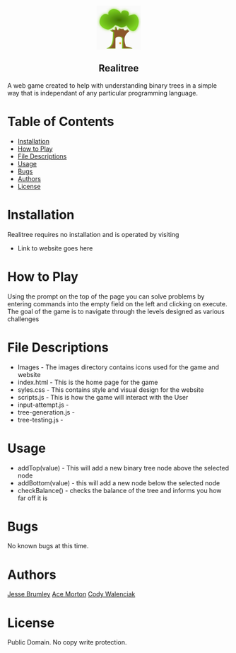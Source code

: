<p align="center">
 <img width="100px" src="/images/favicon.png" align="center" alt="Realitree" />
 <h2 align="center">Realitree</h2>

A web game created to help with understanding binary trees in a simple way
that is independant of any particular programming language.

# Table of Contents
* [Installation](#installation)
* [How to Play](#how-to-play)
* [File Descriptions](#file-descriptions)
* [Usage](#usage)
* [Bugs](#bugs)
* [Authors](#authors)
* [License](#license)

# Installation
Realitree requires no installation and is operated by visiting
* Link to website goes here

# How to Play
Using the prompt on the top of the page you can solve problems by entering
commands into the empty field on the left and clicking on execute. The goal
of the game is to navigate through the levels designed as various challenges

# File Descriptions
* Images - The images directory contains icons used for the game and website
* index.html - This is the home page for the game
* syles.css - This contains style and visual design for the website
* scripts.js - This is how the game will interact with the User
* input-attempt.js - 
* tree-generation.js - 
* tree-testing.js - 

# Usage
* addTop(value) - This will add a new binary tree node above the selected node
* addBottom(value) - this will add a new node below the selected node
* checkBalance() - checks the balance of the tree and informs you how far off it is

# Bugs
No known bugs at this time.

# Authors
[Jesse Brumley](https://github.com/jessebrumley)
[Ace Morton](https://github.com/Ace-Quantum)
[Cody Walenciak](https://github.com/Cody-j-w)

# License
Public Domain. No copy write protection. 
